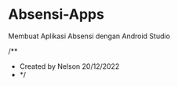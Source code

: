 # Absensi-Apps
Membuat Aplikasi Absensi dengan Android Studio

/**
* Created by Nelson 20/12/2022
* */